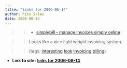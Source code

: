 ```yaml
---
title: "links for 2006-06-14"
author: Pito Salas
date: 2006-06-14
---
```



>>

>>   * [simplybill - manage invoices simply
online](<http://www.simplybill.com/>)

>>

>> Looks like a nice light weight invoicing system.

>>

>> (tags: [interesting](<http://del.icio.us/pitosalas/interesting>)
[look](<http://del.icio.us/pitosalas/look>)
[Invoicing](<http://del.icio.us/pitosalas/Invoicing>)
[billing](<http://del.icio.us/pitosalas/billing>))

>>

>>


* **Link to site:** **[links for 2006-06-14](None)**
